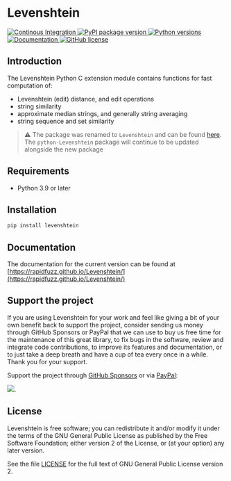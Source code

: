 # Levenshtein

<p>
  <a href="https://github.com/rapidfuzz/python-Levenshtein/actions">
    <img src="https://github.com/rapidfuzz/python-Levenshtein/workflows/Build/badge.svg"
         alt="Continous Integration">
  </a>
  <a href="https://pypi.org/project/python-Levenshtein/">
    <img src="https://img.shields.io/pypi/v/python-Levenshtein"
         alt="PyPI package version">
  </a>
  <a href="https://www.python.org">
    <img src="https://img.shields.io/pypi/pyversions/python-Levenshtein"
         alt="Python versions">
  </a>
  <a href="https://rapidfuzz.github.io/Levenshtein">
    <img src="https://img.shields.io/badge/-documentation-blue"
         alt="Documentation">
  </a>
  <a href="https://github.com/rapidfuzz/python-Levenshtein/blob/main/LICENSE">
    <img src="https://img.shields.io/github/license/rapidfuzz/python-Levenshtein"
         alt="GitHub license">
  </a>
</p>

## Introduction
The Levenshtein Python C extension module contains functions for fast
computation of:

* Levenshtein (edit) distance, and edit operations
* string similarity
* approximate median strings, and generally string averaging
* string sequence and set similarity

> :warning: The package was renamed to `Levenshtein` and can be found [here](https://github.com/rapidfuzz/Levenshtein).
  The `python-Levenshtein` package will continue to be updated alongside the new package

## Requirements
* Python 3.9 or later

## Installation
```bash
pip install levenshtein
```

## Documentation

The documentation for the current version can be found at [https://rapidfuzz.github.io/Levenshtein/](https://rapidfuzz.github.io/Levenshtein/)

## Support the project

If you are using Levenshtein for your work and feel like giving a bit of your own benefit back to support the project, consider sending us money through GitHub Sponsors or PayPal that we can use to buy us free time for the maintenance of this great library, to fix bugs in the software, review and integrate code contributions, to improve its features and documentation, or to just take a deep breath and have a cup of tea every once in a while. Thank you for your support.

Support the project through [GitHub Sponsors](https://github.com/sponsors/maxbachmann) or via [PayPal](https://www.paypal.com/donate/?hosted_button_id=VGWQBBD5CTWJU):

[![](https://www.paypalobjects.com/en_US/i/btn/btn_donateCC_LG.gif)](https://www.paypal.com/donate/?hosted_button_id=VGWQBBD5CTWJU).


## License

Levenshtein is free software; you can redistribute it and/or modify it
under the terms of the GNU General Public License as published by the Free
Software Foundation; either version 2 of the License, or (at your option)
any later version.

See the file [LICENSE](https://github.com/rapidfuzz/python-Levenshtein/blob/main/LICENSE) for the full text of GNU General Public License version 2.
